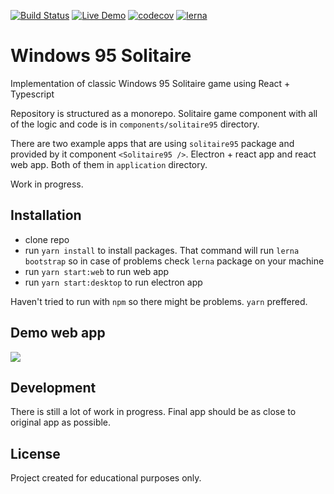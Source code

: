 [![Build Status](https://travis-ci.com/piotrbartnik/solitaire95.svg?branch=master)](https://travis-ci.com/piotrbartnik/windows95-solitaire)
[![Live Demo](https://img.shields.io/badge/demo-online-green.svg)](https://solitaire95-4b3b8.web.app/)
[![codecov](https://codecov.io/gh/piotrbartnik/solitaire95/branch/master/graph/badge.svg?token=6I29VMDVU6)](https://codecov.io/gh/piotrbartnik/solitaire95)
[![lerna](https://img.shields.io/badge/maintained%20with-lerna-cc00ff.svg)](https://lerna.js.org/)

# Windows 95 Solitaire

Implementation of classic Windows 95 Solitaire game using React + Typescript

Repository is structured as a monorepo.
Solitaire game component with all of the logic and code is in `components/solitaire95` directory.

There are two example apps that are using `solitaire95` package and provided by it component `<Solitaire95 />`. Electron + react app and react web app.
Both of them in `application` directory.

Work in progress.

## Installation

- clone repo
- run `yarn install` to install packages. That command will run `lerna bootstrap` so in case of problems check `lerna` package on your machine
- run `yarn start:web` to run web app
- run `yarn start:desktop` to run electron app

Haven't tried to run with `npm` so there might be problems. `yarn` preffered.

## Demo web app

[![](https://i.imgur.com/ftgjWx8.png)](https://solitaire95-4b3b8.web.app/)

## Development

There is still a lot of work in progress. Final app should be as close to original app as possible.

## License

Project created for educational purposes only.
